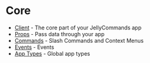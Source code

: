 # Core

- [Client](/api/client) - The core part of your JellyCommands app
- [Props](/api/props) - Pass data through your app
- [Commands](/api/commands) - Slash Commands and Context Menus
- [Events](/api/events) - Events
- [App Types](/api/types) - Global app types